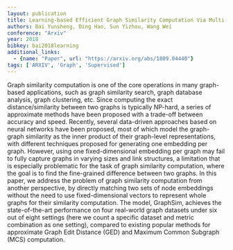 ```yaml
---
layout: publication
title: Learning-based Efficient Graph Similarity Computation Via Multi-scale Convolutional Set Matching
authors: Bai Yunsheng, Ding Hao, Sun Yizhou, Wang Wei
conference: "Arxiv"
year: 2018
bibkey: bai2018learning
additional_links:
  - {name: "Paper", url: "https://arxiv.org/abs/1809.04440"}
tags: ['ARXIV', 'Graph', 'Supervised']
---
```

Graph similarity computation is one of the core operations in many
graph-based applications, such as graph similarity search, graph database
analysis, graph clustering, etc. Since computing the exact distance/similarity
between two graphs is typically NP-hard, a series of approximate methods have
been proposed with a trade-off between accuracy and speed. Recently, several
data-driven approaches based on neural networks have been proposed, most of
which model the graph-graph similarity as the inner product of their
graph-level representations, with different techniques proposed for generating
one embedding per graph. However, using one fixed-dimensional embedding per
graph may fail to fully capture graphs in varying sizes and link structures, a
limitation that is especially problematic for the task of graph similarity
computation, where the goal is to find the fine-grained difference between two
graphs. In this paper, we address the problem of graph similarity computation
from another perspective, by directly matching two sets of node embeddings
without the need to use fixed-dimensional vectors to represent whole graphs for
their similarity computation. The model, GraphSim, achieves the
state-of-the-art performance on four real-world graph datasets under six out of
eight settings (here we count a specific dataset and metric combination as one
setting), compared to existing popular methods for approximate Graph Edit
Distance (GED) and Maximum Common Subgraph (MCS) computation.
